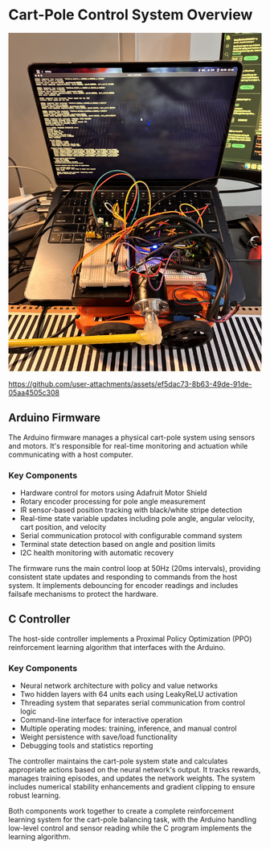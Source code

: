# Cart-Pole Control System Overview

![Alt text](images/IMG_6275.jpg)


https://github.com/user-attachments/assets/ef5dac73-8b63-49de-91de-05aa4505c308


## Arduino Firmware
The Arduino firmware manages a physical cart-pole system using sensors and motors. It's responsible for real-time monitoring and actuation while communicating with a host computer.

### Key Components

- Hardware control for motors using Adafruit Motor Shield
- Rotary encoder processing for pole angle measurement
- IR sensor-based position tracking with black/white stripe detection
- Real-time state variable updates including pole angle, angular velocity, cart position, and velocity
- Serial communication protocol with configurable command system
- Terminal state detection based on angle and position limits
- I2C health monitoring with automatic recovery

The firmware runs the main control loop at 50Hz (20ms intervals), providing consistent state updates and responding to commands from the host system. It implements debouncing for encoder readings and includes failsafe mechanisms to protect the hardware.

## C Controller

The host-side controller implements a Proximal Policy Optimization (PPO) reinforcement learning algorithm that interfaces with the Arduino.

### Key Components

- Neural network architecture with policy and value networks
- Two hidden layers with 64 units each using LeakyReLU activation
- Threading system that separates serial communication from control logic
- Command-line interface for interactive operation
- Multiple operating modes: training, inference, and manual control
- Weight persistence with save/load functionality
- Debugging tools and statistics reporting

The controller maintains the cart-pole system state and calculates appropriate actions based on the neural network's output. It tracks rewards, manages training episodes, and updates the network weights. The system includes numerical stability enhancements and gradient clipping to ensure robust learning.

Both components work together to create a complete reinforcement learning system for the cart-pole balancing task, with the Arduino handling low-level control and sensor reading while the C program implements the learning algorithm.
